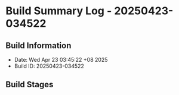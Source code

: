 # Build Summary Log - 20250423-034522

## Build Information
- Date: Wed Apr 23 03:45:22 +08 2025
- Build ID: 20250423-034522

## Build Stages

